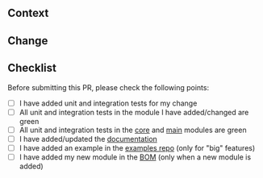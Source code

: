 <!-- Thank you so much for your contribution! -->

## Context
<!-- Please provide some contextso that it is clear why this change is required. -->

## Change
<!-- Please describe the changed you made. -->

## Checklist
Before submitting this PR, please check the following points:
- [ ] I have added unit and integration tests for my change
- [ ] All unit and integration tests in the module I have added/changed are green
- [ ] All unit and integration tests in the [core](https://github.com/langchain4j/langchain4j/tree/main/langchain4j-core) and [main](https://github.com/langchain4j/langchain4j/tree/main/langchain4j) modules are green
- [ ] I have added/updated the [documentation](https://github.com/langchain4j/langchain4j/tree/main/docs/docs)
- [ ] I have added an example in the [examples repo](https://github.com/langchain4j/langchain4j-examples) (only for "big" features)
- [ ] I have added my new module in the [BOM](https://github.com/langchain4j/langchain4j/blob/main/langchain4j-bom/pom.xml) (only when a new module is added)
